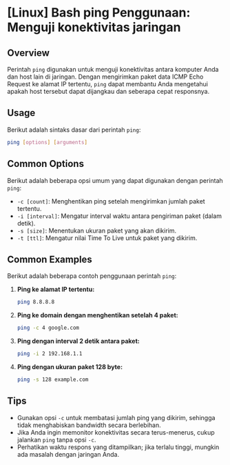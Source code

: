 # [Linux] Bash ping Penggunaan: Menguji konektivitas jaringan

## Overview
Perintah `ping` digunakan untuk menguji konektivitas antara komputer Anda dan host lain di jaringan. Dengan mengirimkan paket data ICMP Echo Request ke alamat IP tertentu, `ping` dapat membantu Anda mengetahui apakah host tersebut dapat dijangkau dan seberapa cepat responsnya.

## Usage
Berikut adalah sintaks dasar dari perintah `ping`:

```bash
ping [options] [arguments]
```

## Common Options
Berikut adalah beberapa opsi umum yang dapat digunakan dengan perintah `ping`:

- `-c [count]`: Menghentikan ping setelah mengirimkan jumlah paket tertentu.
- `-i [interval]`: Mengatur interval waktu antara pengiriman paket (dalam detik).
- `-s [size]`: Menentukan ukuran paket yang akan dikirim.
- `-t [ttl]`: Mengatur nilai Time To Live untuk paket yang dikirim.

## Common Examples
Berikut adalah beberapa contoh penggunaan perintah `ping`:

1. **Ping ke alamat IP tertentu:**
   ```bash
   ping 8.8.8.8
   ```

2. **Ping ke domain dengan menghentikan setelah 4 paket:**
   ```bash
   ping -c 4 google.com
   ```

3. **Ping dengan interval 2 detik antara paket:**
   ```bash
   ping -i 2 192.168.1.1
   ```

4. **Ping dengan ukuran paket 128 byte:**
   ```bash
   ping -s 128 example.com
   ```

## Tips
- Gunakan opsi `-c` untuk membatasi jumlah ping yang dikirim, sehingga tidak menghabiskan bandwidth secara berlebihan.
- Jika Anda ingin memonitor konektivitas secara terus-menerus, cukup jalankan `ping` tanpa opsi `-c`.
- Perhatikan waktu respons yang ditampilkan; jika terlalu tinggi, mungkin ada masalah dengan jaringan Anda.